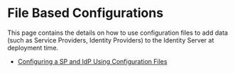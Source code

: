 # File Based Configurations

This page contains the details on how to use configuration files to add
data (such as Service Providers, Identity Providers) to the Identity
Server at deployment time.

-   [Configuring a SP and IdP Using Configuration
    Files](_Configuring_a_SP_and_IdP_Using_Configuration_Files_)
